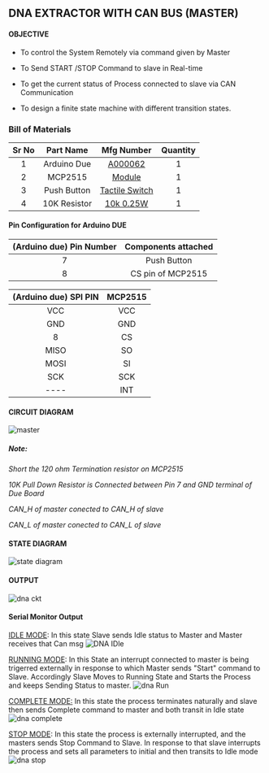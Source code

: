 ## DNA EXTRACTOR WITH CAN BUS (MASTER)

#### OBJECTIVE

* To control the System Remotely via command given by Master

* To Send START /STOP Command to slave in Real-time

* To get the current status of Process connected to slave via CAN Communication

* To design a finite state machine with different transition states.


### Bill of Materials

| Sr No |  Part Name   |                Mfg Number                | Quantity |
| :---: | :----------: | :--------------------------------------: | :------: |
|   1   | Arduino Due  | [A000062](https://www.digikey.in/en/products/detail/arduino/A000062/3712582) |    1     |
|   2   |   MCP2515    | [Module](https://robu.in/product/mcp2515-can-module-tja1050-receiver-spi-51-single-chip-program-routine-arduino/) |    1     |
|   3   | Push Button  | [Tactile Switch](https://robu.in/product/6x6x5-tactile-push-button-switch/) |    1     |
|   4   | 10K Resistor | [10k 0.25W](https://robu.in/product/10k-ohm-0-25w-metal-film-resistor-pack-of-100/) |    1     |

#### Pin Configuration for Arduino DUE

| (Arduino due) Pin Number | Components attached |
| :----------------------: | :-----------------: |
|            7             |     Push Button     |
|            8             |  CS pin of MCP2515  |

| (Arduino due) SPI PIN | MCP2515 |
| :-------------------: | :-----: |
|          VCC          |   VCC   |
|          GND          |   GND   |
|           8           |   CS    |
|         MISO          |   SO    |
|         MOSI          |   SI    |
|          SCK          |   SCK   |
|         ----          |   INT   |

#### CIRCUIT DIAGRAM
![master](https://user-images.githubusercontent.com/95620523/149609908-d8ea017d-9b13-4eb4-95a0-5bcd141ea7b1.jpeg)

##### Note: 
 *Short the 120 ohm Termination resistor on MCP2515*
 
 *10K Pull Down Resistor is Connected between Pin 7 and GND terminal of Due  Board*
 
 *CAN_H of master conected to CAN_H of slave*
 
 *CAN_L of master conected to CAN_L of slave*


#### STATE DIAGRAM

![state diagram](https://user-images.githubusercontent.com/95620523/149616972-23cfee4c-75dd-4760-8c42-d8ef76dd8642.jpg)


#### OUTPUT
![dna ckt](https://user-images.githubusercontent.com/95620523/149616997-8b518a8f-b183-4536-b54e-9d3a7fdddd5f.jpeg)



#### Serial Monitor Output

<u>IDLE MODE</u>: In this state Slave sends Idle status to Master and Master receives that Can msg
![DNA IDle](https://user-images.githubusercontent.com/95620523/149617008-cbdca264-6356-47c8-be30-022d41ea90ab.png)



<u>RUNNING MODE</u>: In this State an interrupt connected to master is being trigerred externally in response to which Master sends "Start" command to Slave.
Accordingly Slave Moves to Running State and Starts the Process and keeps Sending Status to master.
![dna Run](https://user-images.githubusercontent.com/95620523/149617015-a7a00f0a-b31e-4f94-822c-2e26d13bf827.png)



<u>COMPLETE MODE:</u> In this state the process terminates naturally and slave then sends Complete command to master and both transit in Idle state
![dna complete](https://user-images.githubusercontent.com/95620523/149617027-fa6e9d9b-d6a7-46c9-9ef8-c0c7cbce186d.png)



<u>STOP MODE</u>: In this state the process is externally interrupted, and the masters sends Stop Command to Slave.
In response to that slave interrupts the process and sets all parameters to initial and then transits to Idle mode
![dna stop](https://user-images.githubusercontent.com/95620523/149617019-324da160-28f5-4db3-b4e1-6a8d2cbb7889.png)

